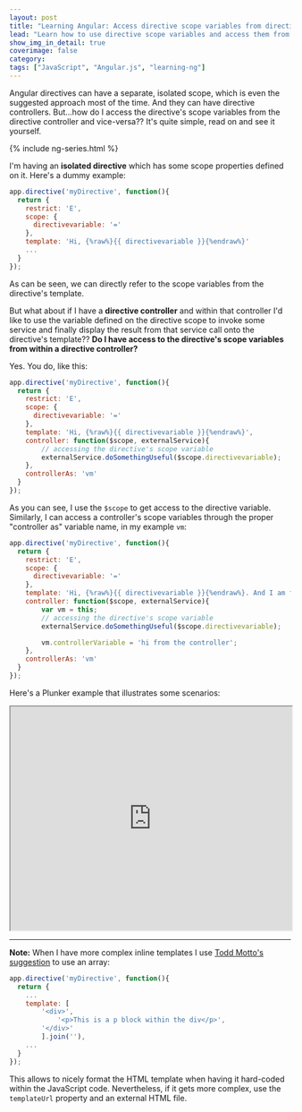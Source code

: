 ```yaml
---
layout: post
title: "Learning Angular: Access directive scope variables from directive controllers and vice versa"
lead: "Learn how to use directive scope variables and access them from your directive controller"
show_img_in_detail: true
coverimage: false
category:
tags: ["JavaScript", "Angular.js", "learning-ng"]
---
```


Angular directives can have a separate, isolated scope, which is even the suggested approach most of the time. And they can have directive controllers. But...how do I access the directive's scope variables from the directive controller and vice-versa?? It's quite simple, read on and see it yourself.

{% include ng-series.html %}

I'm having an **isolated directive** which has some scope properties defined on it. Here's a dummy example:

```javascript
app.directive('myDirective', function(){
  return {
    restrict: 'E',
    scope: {
      directivevariable: '='
    },
    template: 'Hi, {%raw%}{{ directivevariable }}{%endraw%}'
    ...
  }
});
```

As can be seen, we can directly refer to the scope variables from the directive's template. 

But what about if I have a **directive controller** and within that controller I'd like to use the variable defined on the directive scope to invoke some service and finally display the result from that service call onto the directive's template?? **Do I have access to the directive's scope variables from within a directive controller?**

Yes. You do, like this:

```javascript
app.directive('myDirective', function(){
  return {
    restrict: 'E',
    scope: {
      directivevariable: '='
    },
    template: 'Hi, {%raw%}{{ directivevariable }}{%endraw%}',
    controller: function($scope, externalService){
        // accessing the directive's scope variable
        externalService.doSomethingUseful($scope.directivevariable);
    },
    controllerAs: 'vm'
  }
});
```

As you can see, I use the `$scope` to get access to the directive variable. Similarly, I can access a controller's scope variables through the proper "controller as" variable name, in my example `vm`:

```javascript
app.directive('myDirective', function(){
  return {
    restrict: 'E',
    scope: {
      directivevariable: '='
    },
    template: 'Hi, {%raw%}{{ directivevariable }}{%endraw%}. And I am from the controller: {%raw%}{{ vm.controllerVariable}}{%endraw%}.',
    controller: function($scope, externalService){
        var vm = this;
        // accessing the directive's scope variable
        externalService.doSomethingUseful($scope.directivevariable);

        vm.controllerVariable = 'hi from the controller';
    },
    controllerAs: 'vm'
  }
});
```

Here's a Plunker example that illustrates some scenarios:

<iframe src="http://embed.plnkr.co/BL9otk/preview" width="100%" height="400px"> </iframe>

---

**Note:** When I have more complex inline templates I use [Todd Motto's suggestion](http://toddmotto.com/) to use an array:

```javascript
app.directive('myDirective', function(){
  return {
    ...
    template: [
        '<div>',
            '<p>This is a p block within the div</p>',
        '</div>'
        ].join(''),
    ...
  }
});
```

This allows to nicely format the HTML template when having it hard-coded within the JavaScript code. Nevertheless, if it gets more complex, use the `templateUrl` property and an external HTML file.
